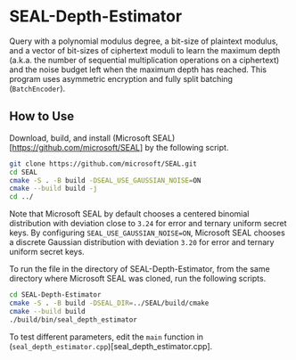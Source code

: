 # SEAL-Depth-Estimator

Query with a polynomial modulus degree, a bit-size of plaintext modulus, and a vector of bit-sizes of ciphertext moduli to learn the maximum depth (a.k.a. the number of sequential multiplication operations on a ciphertext) and the noise budget left when the maximum depth has reached.
This program uses asymmetric encryption and fully split batching (`BatchEncoder`).

## How to Use

Download, build, and install (Microsoft SEAL)[https://github.com/microsoft/SEAL] by the following script.

```bash
git clone https://github.com/microsoft/SEAL.git
cd SEAL
cmake -S . -B build -DSEAL_USE_GAUSSIAN_NOISE=ON
cmake --build build -j
cd ../
```

Note that Microsoft SEAL by default chooses a centered binomial distribution with deviation close to `3.24` for error and ternary uniform secret keys.
By configuring `SEAL_USE_GAUSSIAN_NOISE=ON`, Microsoft SEAL chooses a discrete Gaussian distribution with deviation `3.20` for error and ternary uniform secret keys.

To run the file in the directory of SEAL-Depth-Estimator, from the same directory where Microsoft SEAL was cloned, run the following scripts.

```bash
cd SEAL-Depth-Estimator
cmake -S . -B build -DSEAL_DIR=../SEAL/build/cmake
cmake --build build
./build/bin/seal_depth_estimator
```

To test different parameters, edit the `main` function in (`seal_depth_estimator.cpp`)[seal_depth_estimator.cpp].
